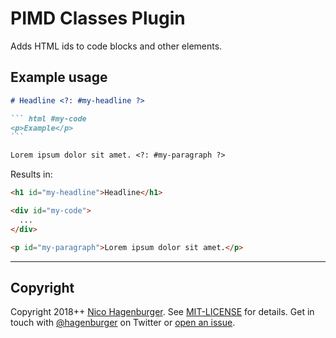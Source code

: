 # PIMD Classes Plugin

Adds HTML ids to code blocks and other elements.


## Example usage

```` markdown
# Headline <?: #my-headline ?>

``` html #my-code
<p>Example</p>
```

Lorem ipsum dolor sit amet. <?: #my-paragraph ?>
````

Results in:

``` html
<h1 id="my-headline">Headline</h1>

<div id="my-code">
  ...
</div>

<p id="my-paragraph">Lorem ipsum dolor sit amet.</p>
```


---


## Copyright

Copyright 2018++ [Nico Hagenburger](https://www.hagenburger.net).
See [MIT-LICENSE](MIT-LICENSE) for details.
Get in touch with [@hagenburger](https://twitter.com/hagenburger) on Twitter or
[open an issue](https://github.com/hagenburger/pimd/issues/new).
